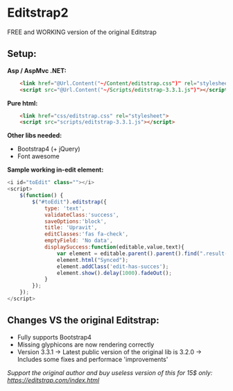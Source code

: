 # Editstrap2
FREE and WORKING version of the original Editstrap

## Setup: 

**Asp / AspMvc .NET:**  
```html
    <link href="@Url.Content("~/Content/editstrap.css")" rel="stylesheet">
    <script src="@Url.Content("~/Scripts/editstrap-3.3.1.js")"></script>
```

**Pure html:**  

```html
    <link href="css/editstrap.css" rel="stylesheet">
    <script src="scripts/editstrap-3.3.1.js"></script>
```

**Other libs needed:**  
- Bootstrap4 (+ jQuery)
- Font awesome

**Sample working in-edit element:**  
```javascript
<i id="toEdit" class=""></i>
<script>
    $(function() {
        $("#toEdit").editstrap({
            type: 'text',
            validateClass:'success',
            saveOptions:'block',
            title: 'Upravit',
            editClasses:'fas fa-check',
            emptyField: 'No data',
            displaySuccess:function(editable,value,text){
                var element = editable.parent().parent().find(".result-message");
                element.html("Synced");
                element.addClass('edit-has-succes'); 
                element.show().delay(1000).fadeOut();            
            }       
        });
    }); 
</script>
```

## Changes VS the original Editstrap:
- Fully supports Bootstrap4
- Missing glyphicons are now rendering correctly
- Version 3.3.1 -> Latest public version of the original lib is 3.2.0 -> Includes some fixes and performace 'improvements'

_Support the original author and buy useless version of this for 15$ only: https://editstrap.com/index.html_
